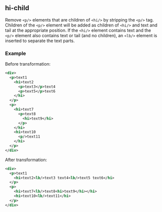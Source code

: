 ## hi-child
Remove `<p/>` elements that are children of `<hi/>` by stripping the `<p/>` tag. Children of the `<p/>` element will be added as children of `<hi/>` and text and tail at the appropriate position.
If the `<hi/>` element contains text and the `<p/>` element also contains text or tail (and no children), an `<lb/>` element is inserted to separate the text parts.

### Example
Before transformation:
```xml
<div>
  <p>text1
    <hi>text2
      <p>text3</p>text4
      <p>text5</p>text6
    </hi>
  </p>
  <p>
    <hi>text7
      <p>text8
        <hi>text9</hi>
      </p>
    </hi>
    <hi>text10
      <p/>text11
    </hi>
  </p>
</div>
```

After transformation:
```xml
<div>
  <p>text1
    <hi>text2<lb/>text3 text4<lb/>text5 text6</hi>
  </p>
  <p>
    <hi>text7<lb/>text8<hi>text9</hi></hi>
    <hi>text10<lb/>text11</hi>
  </p>
</div>
```
